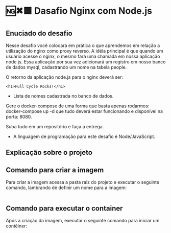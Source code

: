 # 🆖✖🟩 Dasafio Nginx com Node.js

## Enuciado do desafio

Nesse desafio você colocará em prática o que aprendemos em relação a utilização do nginx como proxy reverso. A idéia principal é que quando um usuário acesse o nginx, o mesmo fará uma chamada em nossa aplicação node.js. Essa aplicação por sua vez adicionará um registro em nosso banco de dados mysql, cadastrando um nome na tabela people.

O retorno da aplicação node.js para o nginx deverá ser:

`<h1>Full Cycle Rocks!</h1>`

- Lista de nomes cadastrada no banco de dados.

Gere o docker-compose de uma forma que basta apenas rodarmos: docker-compose up -d que tudo deverá estar funcionando e disponível na porta: 8080.

Suba tudo em um repositório e faça a entrega.

* A linguagem de programação para este desafio é Node/JavaScript.

## Explicação sobre o projeto





## Comando para criar a imagem

Para criar a imagem acessa a pasta raiz do projeto e executar o seguinte comando, lambrando de definir um nome para a imagem:

```

```

## Comando para executar o container

Após a criação da imagem, executar o seguinte comando para iniciar um contêiner:

```

```
